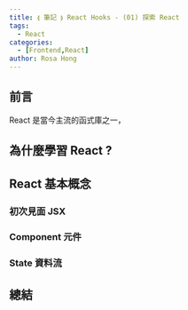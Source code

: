 ```yaml
---
title: ⟬ 筆記 ⟭ React Hooks - (01) 探索 React
tags:
  - React
categories:
  - [Frontend,React]
author: Rosa Hong
---
```

## 前言
React 是當今主流的函式庫之一，

<!-- more -->

## 為什麼學習 React ?

## React 基本概念

### 初次見面 JSX 

### Component 元件

### State 資料流

## 總結